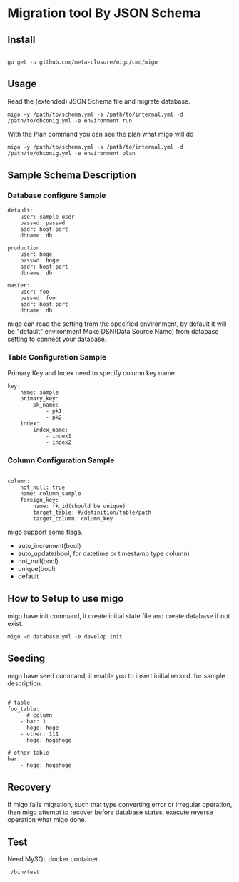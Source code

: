 # Migration tool By JSON Schema

## Install

```sh:

go get -u github.com/meta-closure/migo/cmd/migo

```

## Usage
Read the (extended) JSON Schema file and migrate database.

```sh:
migo -y /path/to/schema.yml -s /path/to/internal.yml -d /path/to/dbconig.yml -e environment run
```

With the Plan command you can see the plan what migo will do

```sh;
migo -y /path/to/schema.yml -s /path/to/internal.yml -d /path/to/dbconig.yml -e environment plan
```

## Sample Schema Description

### Database configure Sample

```yaml:
default:
    user: sample user
    passwd: passwd
    addr: host:port
    dbname: db

production:
    user: hoge
    passwd: hoge
    addr: host:port
    dbname: db

master:
    user: foo
    passwd: foo
    addr: host:port
    dbname: db

```
migo can read the setting from the specified environment, by default
it will be "default" environment
Make DSN(Data Source Name) from database setting to connect your database.

### Table Configuration Sample

Primary Key and Index need to specify column key name.


```yaml:
key:
    name: sample
    primary_key:
        pk_name:
            - pk1
            - pk2
    index:
        index_name:
            - index1
            - index2
```

### Column Configuration Sample

```yaml:

column:
    not_null: true
    name: column_sample
    foreign_key:
        name: fk_id(should be unique)
        target_table: #/definition/table/path
        target_column: column_key

```

migo support some flags.

- auto_increment(bool)
- auto_update(bool, for datetime or timestamp type column)
- not_null(bool)
- unique(bool)
- default

## How to Setup to use migo

migo have init command, it create initial state file and
create database if not exist.

```sh:
migo -d database.yml -e develop init
```

## Seeding

migo have seed command, it enable you to insert initial record.
for sample description.

```yaml:

# table
foo_table:
      # column
    - bar: 1
      hoge: hoge
    - other: 111
      hoge: hogehoge

# other table
bar:
    - hoge: hogehoge

```

## Recovery

If migo fails migration, such that type converting error or irregular operation,
then migo attempt to recover before database states, execute reverse operation what migo done.

## Test

Need MySQL docker container.

```
./bin/test
```
